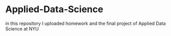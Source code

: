 # Applied-Data-Science
in this repository I uploaded homework and the final project of Applied Data Science at NYU
